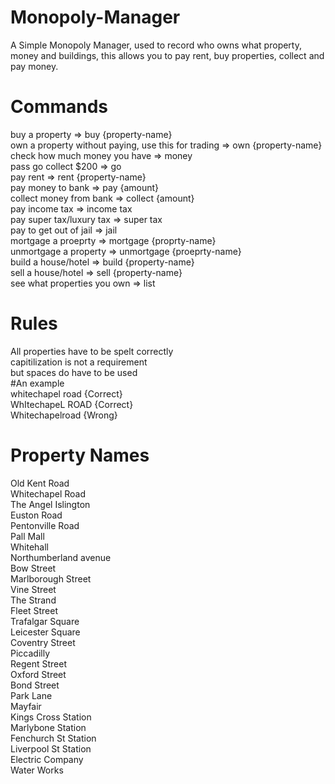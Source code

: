 # Monopoly-Manager

A Simple Monopoly Manager, used to record who owns what property, money and buildings, this allows you to pay rent, buy properties, collect and pay money.

# Commands

buy a property => buy {property-name} <br>
own a property without paying, use this for trading => own {property-name} <br>
check how much money you have => money <br>
pass go collect $200 => go <br>
pay rent => rent {property-name} <br>
pay money to bank => pay {amount} <br>
collect money from bank => collect {amount} <br>
pay income tax => income tax <br>
pay super tax/luxury tax => super tax <br>
pay to get out of jail => jail <br>
mortgage a proeprty => mortgage {proprty-name} <br>
unmortgage a property => unmortgage {proeprty-name} <br>
build a house/hotel => build {property-name} <br>
sell a house/hotel => sell {property-name} <br>
see what properties you own => list

# Rules

All properties have to be spelt correctly <br>
capitilization is not a requirement <br>
but spaces do have to be used <br>
#An example <br>
whitechapel road {Correct} <br>
WhItechapeL ROAD {Correct} <br>
Whitechapelroad {Wrong} <br>

# Property Names

Old Kent Road <br>
Whitechapel Road <br>
The Angel Islington <br>
Euston Road <br>
Pentonville Road <br>
Pall Mall <br>
Whitehall <br>
Northumberland avenue <br>
Bow Street <br>
Marlborough Street <br>
Vine Street <br>
The Strand <br>
Fleet Street <br>
Trafalgar Square <br>
Leicester Square <br>
Coventry Street<br>
Piccadilly <br>
Regent Street <br>
Oxford Street <br>
Bond Street <br>
Park Lane <br>
Mayfair <br>
Kings Cross Station <br>
Marlybone Station <br>
Fenchurch St Station <br>
Liverpool St Station <br>
Electric Company <br>
Water Works
